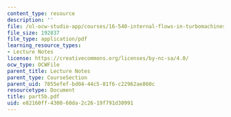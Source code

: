 ```yaml
---
content_type: resource
description: ''
file: /ol-ocw-studio-app/courses/16-540-internal-flows-in-turbomachines-spring-2006/e82160ff430060da2c2619f791d30991_part5b.pdf
file_size: 192837
file_type: application/pdf
learning_resource_types:
- Lecture Notes
license: https://creativecommons.org/licenses/by-nc-sa/4.0/
ocw_type: OCWFile
parent_title: Lecture Notes
parent_type: CourseSection
parent_uid: 7855efef-bd04-44c5-81f6-c22962ae860c
resourcetype: Document
title: part5b.pdf
uid: e82160ff-4300-60da-2c26-19f791d30991
---
```

